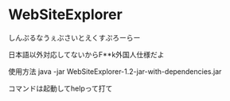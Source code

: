 # WebSiteExplorer
しんぷるなうぇぶさいとえくすぷろーらー

日本語以外対応してないからF**k外国人仕様だよ

使用方法
java -jar WebSiteExplorer-1.2-jar-with-dependencies.jar

コマンドは起動してhelpって打て
